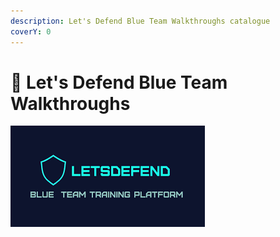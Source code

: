 ```yaml
---
description: Let's Defend Blue Team Walkthroughs catalogue
coverY: 0
---
```


# 💽 Let's Defend Blue Team Walkthroughs



![](<../.gitbook/assets/LD (1).png>)
